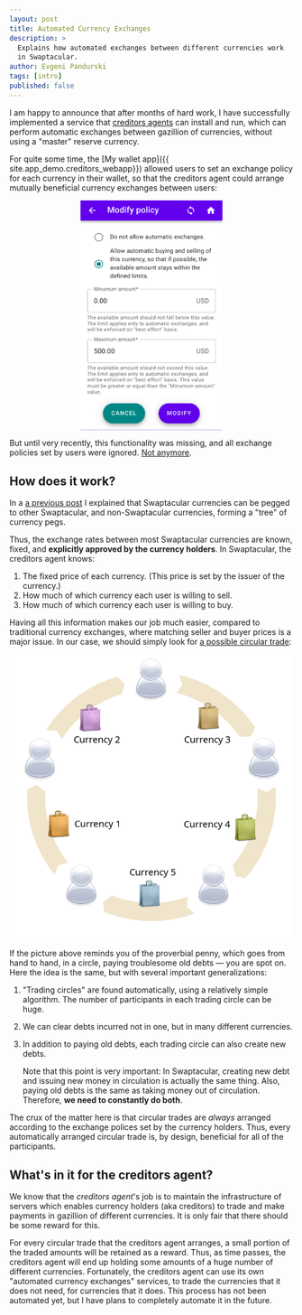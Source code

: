 ```yaml
---
layout: post
title: Automated Currency Exchanges
description: >
  Explains how automated exchanges between different currencies work
  in Swaptacular.
author: Evgeni Pandurski
tags: [intro]
published: false
---
```


I am happy to announce that after months of hard work, I have
successfully implemented a service that [creditors agents](/overview/)
can install and run, which can perform automatic exchanges between
gazillion of currencies, without using a "master" reserve currency.

For quite some time, the [My wallet app]({{
site.app_demo.creditors_webapp}}) allowed users to set an exchange
policy for each currency in their wallet, so that the creditors agent
could arrange mutually beneficial currency exchanges between users:

<!--more-->

<div class="message" id="peg-tree">
  <img src="/images/modify-exchange-policy.png"
       style="display: block; width: 50%; margin: auto"
       alt="Modify exchange policy dialog"
       >
</div>

But until very recently, this functionality was missing, and all
exchange policies set by users were ignored. [Not
anymore](https://github.com/swaptacular/swpt_trade).

## How does it work?

In a [a previous post](/2022/07/03/what-is-a-currency-peg/) I
explained that Swaptacular currencies can be pegged to other
Swaptacular, and non-Swaptacular currencies, forming a "tree" of
currency pegs.

Thus, the exchange rates between most Swaptacular currencies are
known, fixed, and **explicitly approved by the currency holders**. In
Swaptacular, the creditors agent knows:

1. The fixed price of each currency. (This price is set by the issuer
   of the currency.)
2. How much of which currency each user is willing to sell.
3. How much of which currency each user is willing to buy.

Having all this information makes our job much easier, compared to
traditional currency exchanges, where matching seller and buyer prices
is a major issue. In our case, we should simply look for [a possible
circular trade](/public/docs/cmb-general.pdf):

<div class="message" id="peg-tree">
  <img src="/images/circular-trade.png"
       alt="Example circular trade"
       >
</div>

If the picture above reminds you of the proverbial penny, which goes
from hand to hand, in a circle, paying troublesome old debts &mdash;
you are spot on. Here the idea is the same, but with several important
generalizations:

1. "Trading circles" are found automatically, using a relatively
   simple algorithm. The number of participants in each trading circle
   can be huge.

3. We can clear debts incurred not in one, but in many different
   currencies.

4. In addition to paying old debts, each trading circle can also
   create new debts.

   Note that this point is very important: In Swaptacular, creating
   new debt and issuing new money in circulation is actually the same
   thing. Also, paying old debts is the same as taking money out of
   circulation. Therefore, **we need to constantly do both**.

The crux of the matter here is that circular trades are *always*
arranged according to the exchange polices set by the currency
holders. Thus, every automatically arranged circular trade is, by
design, beneficial for all of the participants.


## What's in it for the creditors agent?

We know that the *creditors agent*'s job is to maintain the
infrastructure of servers which enables currency holders (aka
creditors) to trade and make payments in gazillion of different
currencies. It is only fair that there should be some reward for this.

For every circular trade that the creditors agent arranges, a small
portion of the traded amounts will be retained as a reward. Thus, as
time passes, the creditors agent will end up holding some amounts of a
huge number of different currencies. Fortunately, the creditors agent
can use its own "automated currency exchanges" services, to trade the
currencies that it does not need, for currencies that it does. This
process has not been automated yet, but I have plans to completely
automate it in the future.
